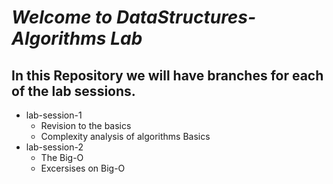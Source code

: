 # *Welcome to DataStructures-Algorithms Lab* #
## **In this Repository we will have branches for each of the lab sessions.** ##
*   lab-session-1
    *   Revision to the basics
    *   Complexity analysis of algorithms Basics
*   lab-session-2
    *   The Big-O
    *   Excersises on Big-O
